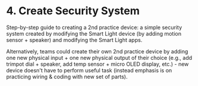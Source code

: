 # 4. Create Security System

Step-by-step guide to creating a 2nd practice device:  a simple security system created by modifying the Smart Light device \(by adding motion sensor + speaker\) and modifying the Smart Light apps.

Alternatively, teams could create their own 2nd practice device by adding one new physical input + one new physical output of their choice \(e.g., add trimpot dial + speaker, add temp sensor + micro OLED display, etc.\) - new device doesn't have to perform useful task \(instead emphasis is on practicing wiring & coding with new set of parts\).

